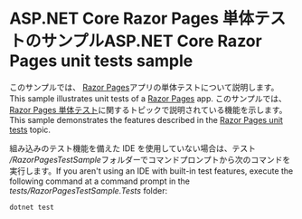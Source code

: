 # <a name="aspnet-core-razor-pages-unit-tests-sample"></a><span data-ttu-id="2dd37-101">ASP.NET Core Razor Pages 単体テストのサンプル</span><span class="sxs-lookup"><span data-stu-id="2dd37-101">ASP.NET Core Razor Pages unit tests sample</span></span>

<span data-ttu-id="2dd37-102">このサンプルでは、 [Razor Pages](https://docs.microsoft.com/aspnet/core/mvc/razor-pages)アプリの単体テストについて説明します。</span><span class="sxs-lookup"><span data-stu-id="2dd37-102">This sample illustrates unit tests of a [Razor Pages](https://docs.microsoft.com/aspnet/core/mvc/razor-pages) app.</span></span> <span data-ttu-id="2dd37-103">このサンプルでは、 [Razor Pages 単体テスト](https://docs.microsoft.com/aspnet/core/test/razor-pages-tests)に関するトピックで説明されている機能を示します。</span><span class="sxs-lookup"><span data-stu-id="2dd37-103">This sample demonstrates the features described in the [Razor Pages unit tests](https://docs.microsoft.com/aspnet/core/test/razor-pages-tests) topic.</span></span>

<span data-ttu-id="2dd37-104">組み込みのテスト機能を備えた IDE を使用していない場合は、テスト */RazorPagesTestSample*フォルダーでコマンドプロンプトから次のコマンドを実行します。</span><span class="sxs-lookup"><span data-stu-id="2dd37-104">If you aren't using an IDE with built-in test features, execute the following command at a command prompt in the *tests/RazorPagesTestSample.Tests* folder:</span></span>

```console
dotnet test
```
